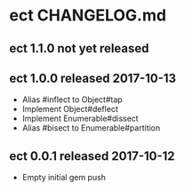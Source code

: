 
# ect CHANGELOG.md


## ect 1.1.0  not yet released


## ect 1.0.0  released 2017-10-13

- Alias #inflect to Object#tap
- Implement Object#deflect
- Implement Enumerable#dissect
- Alias #bisect to Enumerable#partition


## ect 0.0.1  released 2017-10-12

- Empty initial gem push

